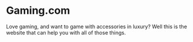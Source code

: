 # Gaming.com
Love gaming, and want to game with accessories in luxury? Well this is the website that can help you with all of those things. 
